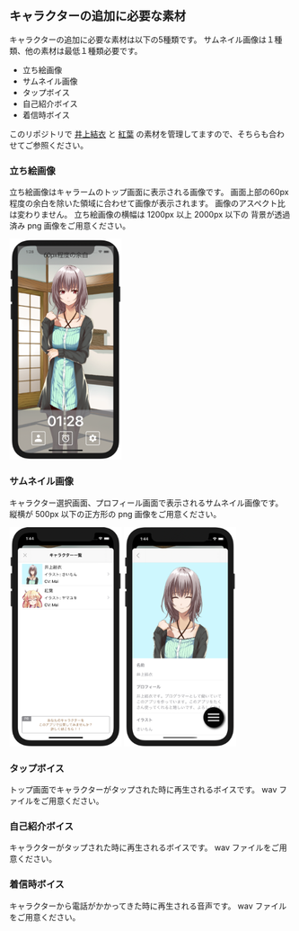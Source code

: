 ## キャラクターの追加に必要な素材

キャラクターの追加に必要な素材は以下の5種類です。
サムネイル画像は１種類、他の素材は最低１種類必要です。

- 立ち絵画像
- サムネイル画像
- タップボイス
- 自己紹介ボイス
- 着信時ボイス

このリポジトリで [井上結衣](https://github.com/takoikatakotako/charalarm/tree/main/resource/com.charalarm.yui) と [紅葉](https://github.com/takoikatakotako/charalarm/tree/main/resource/com.senpu-ki-soft.momiji) の素材を管理してますので、そちらも合わせてご参照ください。

### 立ち絵画像

立ち絵画像はキャラームのトップ画面に表示される画像です。
画面上部の60px程度の余白を除いた領域に合わせて画像が表示されます。
画像のアスペクト比は変わりません。
立ち絵画像の横幅は 1200px 以上 2000px 以下の 背景が透過済み png 画像をご用意ください。

<img src="image/adding-character-top-padding.png" width="200">


### サムネイル画像

キャラクター選択画面、プロフィール画面で表示されるサムネイル画像です。
縦横が 500px 以下の正方形の png 画像をご用意ください。

<img src="image/adding-character-charalist-thmbnail.png" width="200">
<img src="image/adding-character-profile-thmbnail.png" width="200">


### タップボイス

トップ画面でキャラクターがタップされた時に再生されるボイスです。
wav ファイルをご用意ください。


### 自己紹介ボイス

キャラクターがタップされた時に再生されるボイスです。
wav ファイルをご用意ください。


### 着信時ボイス

キャラクターから電話がかかってきた時に再生される音声です。
wav ファイルをご用意ください。

